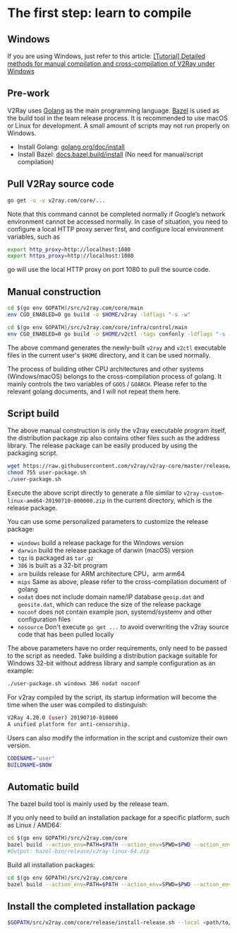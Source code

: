 # The first step: learn to compile

## Windows

If you are using Windows, just refer to this article: [[Tutorial] Detailed methods for manual compilation and cross-compilation of V2Ray under Windows](https://github.com/v2ray/discussion/issues/756)

## Pre-work

V2Ray uses [Golang](https://golang.org/) as the main programming language. [Bazel](https://bazel.build/) is used as the build tool in the team release process. It is recommended to use macOS or Linux for development. A small amount of scripts may not run properly on Windows.

* Install Golang: [golang.org/doc/install](https://golang.org/doc/install)
* Install Bazel: [docs.bazel.build/install](https://docs.bazel.build/versions/master/install.html) (No need for manual/script compilation)

## Pull V2Ray source code

```bash
go get -u -v v2ray.com/core/...
```

Note that this command cannot be completed normally if Google’s network environment cannot be accessed normally. In case of situation, you need to configure a local HTTP proxy server first, and configure local environment variables, such as

```bash
export http_proxy=http://localhost:1080
export https_proxy=http://localhost:1080
```

go will use the local HTTP proxy on port 1080 to pull the source code.

## Manual construction

```bash
cd $(go env GOPATH)/src/v2ray.com/core/main
env CGO_ENABLED=0 go build -o $HOME/v2ray -ldflags "-s -w"

cd $(go env GOPATH)/src/v2ray.com/core/infra/control/main
env CGO_ENABLED=0 go build -o $HOME/v2ctl -tags confonly -ldflags "-s -w"
```

The above command generates the newly-built `v2ray` and `v2ctl` executable files in the current user's `$HOME` directory, and it can be used normally.

The process of building other CPU architectures and other systems (Windows/macOS) belongs to the cross-compilation process of golang. It mainly controls the two variables of `GOOS` / `GOARCH`. Please refer to the relevant golang documents, and I will not repeat them here.

## Script build

The above manual construction is only the v2ray executable program itself, the distribution package zip also contains other files such as the address library. The release package can be easily produced by using the packaging script.

```bash
wget https://raw.githubusercontent.com/v2ray/v2ray-core/master/release/user-package.sh
chmod 755 user-package.sh
./user-package.sh
```

Execute the above script directly to generate a file similar to `v2ray-custom-linux-amd64-20190710-000000.zip` in the current directory, which is the release package.

You can use some personalized parameters to customize the release package:

* `windows` build a release package for the Windows version
* `darwin` build the release package of darwin (macOS) version
* `tgz` is packaged as `tar.gz`
* `386` is built as a 32-bit program
* `arm` builds release for ARM architecture CPU，arm arm64
* `mips` Same as above, please refer to the cross-compilation document of golang
* `nodat` does not include domain name/IP database `geoip.dat` and `geosite.dat`, which can reduce the size of the release package
* `noconf` does not contain example json, systemd/systemv and other configuration files
* `nosource` Don't execute `go get ...` to avoid overwriting the v2ray source code that has been pulled locally

The above parameters have no order requirements, only need to be passed to the script as needed. Take building a distribution package suitable for Windows 32-bit without address library and sample configuration as an example:

```bash
./user-package.sh windows 386 nodat noconf
```

For v2ray compiled by the script, its startup information will become the time when the user was compiled to distinguish:

```bash
V2Ray 4.20.0 (user) 20190710-010000
A unified platform for anti-censorship.
```

Users can also modify the information in the script and customize their own version.

```bash
CODENAME="user"
BUILDNAME=$NOW
```

## Automatic build

The bazel build tool is mainly used by the release team.

If you only need to build an installation package for a specific platform, such as Linux / AMD64:

```bash
cd $(go env GOPATH)/src/v2ray.com/core
bazel build --action_env=PATH=$PATH --action_env=SPWD=$PWD --action_env=GOPATH=$(go env GOPATH) --action_env=GOCACHE=$(go env GOCACHE) --spawn_strategy local //release: v2ray_linux_amd64_package
#Output: bazel-bin/release/v2ray-linux-64.zip
```

Build all installation packages:

```bash
cd $(go env GOPATH)/src/v2ray.com/core
bazel build --action_env=PATH=$PATH --action_env=SPWD=$PWD --action_env=GOPATH=$(go env GOPATH) --action_env=GOCACHE=$(go env GOCACHE) --spawn_strategy local //release: all
```

## Install the completed installation package

```bash
$GOPATH/src/v2ray.com/core/release/install-release.sh --local <path/to/zip/file>
```
